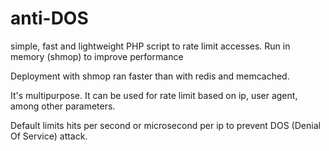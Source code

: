 # anti-DOS
simple, fast and lightweight PHP script to rate limit accesses. Run in memory (shmop) to improve performance

Deployment with shmop ran faster than with redis and memcached.

It's multipurpose. It can be used for rate limit based on ip, user agent, among other parameters.

Default limits hits per second or microsecond per ip to prevent DOS (Denial Of Service) attack.




